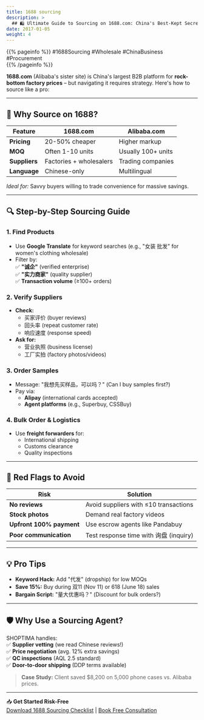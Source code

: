 ```yaml
---
title: 1688 sourcing
description: >
  ## 🛍️ Ultimate Guide to Sourcing on 1688.com: China's Best-Kept Secret for Wholesale Buyers  
date: 2017-01-05
weight: 4
---
```


{{% pageinfo %}}
#1688Sourcing #Wholesale #ChinaBusiness #Procurement  
{{% /pageinfo %}}




**1688.com** (Alibaba's sister site) is China's largest B2B platform for **rock-bottom factory prices** – but navigating it requires strategy. Here's how to source like a pro:  

---

## 🌟 **Why Source on 1688?**  

| Feature                | 1688.com               | Alibaba.com            |  
|------------------------|------------------------|------------------------|  
| **Pricing**           | 20-50% cheaper         | Higher markup          |  
| **MOQ**               | Often 1-10 units       | Usually 100+ units     |  
| **Suppliers**         | Factories + wholesalers | Trading companies      |  
| **Language**          | Chinese-only           | Multilingual           |  

*Ideal for:* Savvy buyers willing to trade convenience for massive savings.  

---

## 🔍 **Step-by-Step Sourcing Guide**  

### 1. **Find Products**  
- Use **Google Translate** for keyword searches (e.g., "女装 批发" for women's clothing wholesale)  
- Filter by:  
  ✅ **"诚企"** (verified enterprise)  
  ✅ **"实力商家"** (quality supplier)  
  ✅ **Transaction volume** (≥100+ orders)  

### 2. **Verify Suppliers**  
- **Check:**  
  - 买家评价 (buyer reviews)  
  - 回头率 (repeat customer rate)  
  - 响应速度 (response speed)  
- **Ask for:**  
  - 营业执照 (business license)  
  - 工厂实拍 (factory photos/videos)  

### 3. **Order Samples**  
- Message: "我想先买样品，可以吗？" (Can I buy samples first?)  
- Pay via:  
  - **Alipay** (international cards accepted)  
  - **Agent platforms** (e.g., Superbuy, CSSBuy)  

### 4. **Bulk Order & Logistics**  
- Use **freight forwarders** for:  
  - International shipping  
  - Customs clearance  
  - Quality inspections  

---

## 🚨 **Red Flags to Avoid**  

| Risk                  | Solution                |  
|-----------------------|-------------------------|  
| **No reviews**        | Avoid suppliers with ≤10 transactions |  
| **Stock photos**      | Demand real factory videos           |  
| **Upfront 100% payment** | Use escrow agents like Pandabuy   |  
| **Poor communication** | Test response time with 询盘 (inquiry) |  

---

## 💡 **Pro Tips**  
- **Keyword Hack:** Add "代发" (dropship) for low MOQs  
- **Save 15%:** Buy during 双11 (Nov 11) or 618 (June 18) sales  
- **Bargain Script:** "量大优惠吗？" (Discount for bulk orders?)  

---

## 🛡️ **Why Use a Sourcing Agent?**  
SHOPTIMA handles:  
✅ **Supplier vetting** (we read Chinese reviews!)  
✅ **Price negotiation** (avg. 12% extra savings)  
✅ **QC inspections** (AQL 2.5 standard)  
✅ **Door-to-door shipping** (DDP terms available)  

> **Case Study:** Client saved $8,200 on 5,000 phone cases vs. Alibaba prices.  

---

📥 **Get Started Risk-Free**  
[Download 1688 Sourcing Checklist](#) | [Book Free Consultation](#)  

